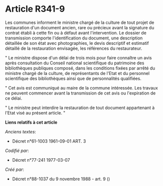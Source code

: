 # Article R341-9

Les communes informent le ministre chargé de la culture de tout projet de restauration d'un document ancien, rare ou précieux
avant la signature du contrat établi à cette fin ou à défaut avant l'intervention. Le dossier de transmission comporte
l'identification du document, une description détaillée de son état avec photographies, le devis descriptif et estimatif
détaillé de la restauration envisagée, les références du restaurateur.

" Le ministre dispose d'un délai de trois mois pour faire connaître un avis après consultation du Conseil national
scientifique du patrimoine des bibliothèques publiques composé, dans les conditions fixées par arrêté du ministre chargé de
la culture, de représentants de l'Etat et du personnel scientifique des bibliothèques ainsi que de personnalités qualifiées.

" Cet avis est communiqué au maire de la commune intéressée. Les travaux ne peuvent commencer avant la transmission de cet
avis ou l'expiration de ce délai.

" Le ministre peut interdire la restauration de tout document appartenant à l'Etat visé au présent article. "

**Liens relatifs à cet article**

_Anciens textes_:

  - Décret n°61-1003 1961-09-01 ART. 3

_Codifié par_:

  - Décret n°77-241 1977-03-07

_Créé par_:

  - Décret n°88-1037 du 9 novembre 1988 - art. 9 ()
